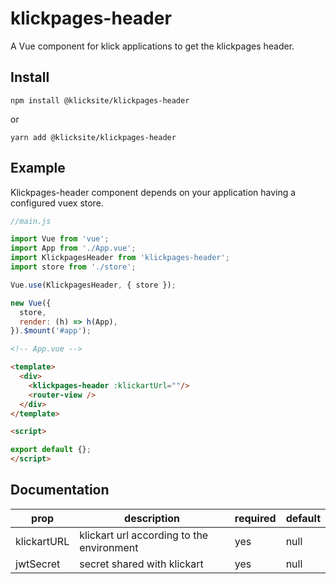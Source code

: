 # klickpages-header

A Vue component for klick applications to get the klickpages header.

## Install

``` npm install @klicksite/klickpages-header ```

or

``` yarn add @klicksite/klickpages-header ```

## Example

Klickpages-header component depends on your application having a configured vuex store.

```js 
//main.js

import Vue from 'vue';
import App from './App.vue';
import KlickpagesHeader from 'klickpages-header';
import store from './store';

Vue.use(KlickpagesHeader, { store });

new Vue({
  store,
  render: (h) => h(App),
}).$mount('#app');

```

```html
<!-- App.vue -->

<template>
  <div>
    <klickpages-header :klickartUrl=""/>
    <router-view />
  </div>
</template>

<script>

export default {};
</script>

```

## Documentation

| prop        | description                               | required | default |
|-------------|-------------------------------------------|----------|---------|
| klickartURL | klickart url according to the environment | yes      | null    |
| jwtSecret   | secret shared with klickart               | yes      | null    |